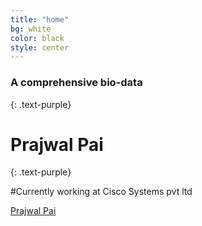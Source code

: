 ```yaml
---
title: "home"
bg: white
color: black
style: center
---
```


### A comprehensive bio-data
{: .text-purple}

# Prajwal Pai
{: .text-purple}

#Currently working at Cisco Systems pvt ltd
<p>
	
<a href="https://twitter.com/paiprajwal">
	<span class="fa-stack fa-lg">
		<i class="fa fa-circle fa-stack-2x"></i>
		<i class="fa fa-twitter fa-stack-1x" style="color: white;"></i>
	</span>
</a>
<a href="https://plus.google.com/117447439732383477775">
	<span class="fa-stack fa-lg">
		<i class="fa fa-circle fa-stack-2x"></i>
		<i class="fa fa-google-plus fa-stack-1x" style="color: white;"></i>
	</span>
</a>
<a href="https://in.linkedin.com/in/prajwalpai">
	<span class="fa-stack fa-lg">
		<i class="fa fa-circle fa-stack-2x"></i>
		<i class="fa fa-linkedin fa-stack-1x" style="color: blue;"></i>
	</span>
</a>
<a href="https://github.com/prajwalpai">
	<span class="fa-stack fa-lg">
		<i class="fa fa-circle fa-stack-2x"></i>
		<i class="fa fa-github fa-stack-1x" style="color: purple;"></i>
	</span>
</a>
<a href="mailto:prajwal.pai@gmail.com">
	<span class="fa-stack fa-lg">
		<i class="fa fa-circle fa-stack-2x"></i>
		<i class="fa fa-google fa-stack-1x" style="color: white;"></i>
	</span>
</a>

</p>

<span id="forkongithub">
  <a href="{{ site.source_link }}" class="bg-blue">
    Prajwal Pai
  </a>
</span>
